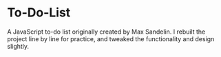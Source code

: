 # To-Do-List
A JavaScript to-do list originally created by Max Sandelin. I rebuilt the project line by line for practice, and tweaked the functionality and design slightly.
